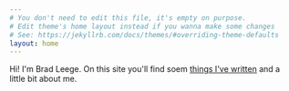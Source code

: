 ```yaml
---
# You don't need to edit this file, it's empty on purpose.
# Edit theme's home layout instead if you wanna make some changes
# See: https://jekyllrb.com/docs/themes/#overriding-theme-defaults
layout: home
---
```


Hi!  I'm Brad Leege.  On this site you'll find soem [things I've written](/blog/) and a little bit about me.
